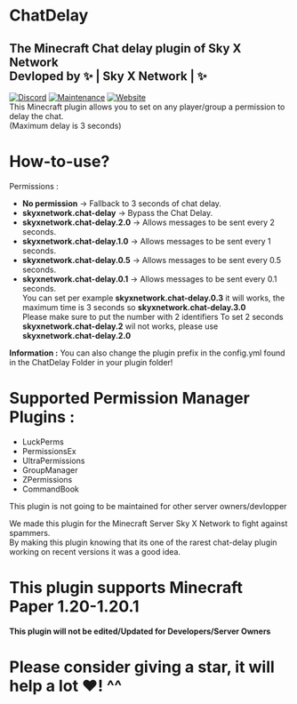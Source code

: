 # ChatDelay
The Minecraft Chat delay plugin of Sky X Network  
Devloped by ✨ | Sky X Network | ✨  
-
[![Discord](https://badgen.net/badge/icon/discord?icon=discord&label)](https://discord.gg/pTErYjTh5h)
[![Maintenance](https://img.shields.io/badge/Maintained%3F-no-red.svg)](https://bitbucket.org/lbesson/ansi-colors)
[![Website](https://img.shields.io/website-up-down-green-red/http/shields.io.svg)](https://skyxnetwork.net)  
This Minecraft plugin allows you to set on any player/group a permission to delay the chat.  
(Maximum delay is 3 seconds)
# How-to-use?
Permissions : 
  - **No permission** -> Fallback to 3 seconds of chat delay.
  - **skyxnetwork.chat-delay** -> Bypass the Chat Delay.
  - **skyxnetwork.chat-delay.2.0** -> Allows messages to be sent every 2 seconds.  
  - **skyxnetwork.chat-delay.1.0** -> Allows messages to be sent every 1 seconds.  
  - **skyxnetwork.chat-delay.0.5** -> Allows messages to be sent every 0.5 seconds.  
  - **skyxnetwork.chat-delay.0.1** -> Allows messages to be sent every 0.1 seconds.  
You can set per example **skyxnetwork.chat-delay.0.3** it will works, the maximum time is 3 seconds so **skyxnetwork.chat-delay.3.0**  
Please make sure to put the number with 2 identifiers To set 2 seconds **skyxnetwork.chat-delay.2** wil not works, please use **skyxnetwork.chat-delay.2.0**  

**Information :** You can also change the plugin prefix in the config.yml found in the ChatDelay Folder in your plugin folder!  

# Supported Permission Manager Plugins :  
- LuckPerms
- PermissionsEx
- UltraPermissions
- GroupManager
- ZPermissions
- CommandBook

This plugin is not going to be maintained for other server owners/devlopper  

We made this plugin for the Minecraft Server Sky X Network to fight against spammers.  
By making this plugin knowing that its one of the rarest chat-delay plugin working on recent versions it was a good idea.  

# This plugin supports Minecraft Paper 1.20-1.20.1
**This plugin will not be edited/Updated for Developers/Server Owners**

# Please consider giving a star, it will help a lot ♥️! ^^
